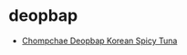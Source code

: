 # deopbap

 * [Chompchae Deopbap Korean Spicy Tuna](../../index/c/chompchae-deopbap-korean-spicy-tuna.json)
